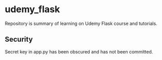 # udemy_flask

Repository is summary of learning on Udemy Flask course and tutorials.

## Security
Secret key in app.py has been obscured and has not been committed.
